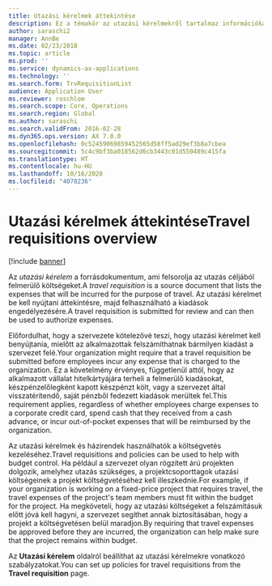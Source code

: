 ```yaml
---
title: Utazási kérelmek áttekintése
description: Ez a témakör az utazási kérelmekről tartalmaz információkat. Az utazási kérelem dokumentálja az utazás céljából felmerülő költségeket.
author: saraschi2
manager: AnnBe
ms.date: 02/23/2018
ms.topic: article
ms.prod: ''
ms.service: dynamics-ax-applications
ms.technology: ''
ms.search.form: TrvRequisitionList
audience: Application User
ms.reviewer: roschlom
ms.search.scope: Core, Operations
ms.search.region: Global
ms.author: saraschi
ms.search.validFrom: 2016-02-28
ms.dyn365.ops.version: AX 7.0.0
ms.openlocfilehash: 0c52459069859452565d58ff5ad29ef3b8a7cbea
ms.sourcegitcommit: 5c4c9bf3ba018562d6cb3443c01d550489c415fa
ms.translationtype: HT
ms.contentlocale: hu-HU
ms.lasthandoff: 10/16/2020
ms.locfileid: "4078236"
---
```

# <a name="travel-requisitions-overview"></a><span data-ttu-id="71e59-104">Utazási kérelmek áttekintése</span><span class="sxs-lookup"><span data-stu-id="71e59-104">Travel requisitions overview</span></span>

[!include [banner](../includes/banner.md)]

<span data-ttu-id="71e59-105">Az *utazási kérelem* a forrásdokumentum, ami felsorolja az utazás céljából felmerülő költségeket.</span><span class="sxs-lookup"><span data-stu-id="71e59-105">A *travel requisition* is a source document that lists the expenses that will be incurred for the purpose of travel.</span></span> <span data-ttu-id="71e59-106">Az utazási kérelmet be kell nyújtani áttekintésre, majd felhasználható a kiadások engedélyezésére.</span><span class="sxs-lookup"><span data-stu-id="71e59-106">A travel requisition is submitted for review and can then be used to authorize expenses.</span></span>

<span data-ttu-id="71e59-107">Előfordulhat, hogy a szervezete kötelezővé teszi, hogy utazási kérelmet kell benyújtania, mielőtt az alkalmazottak felszámíthatnak bármilyen kiadást a szervezet felé.</span><span class="sxs-lookup"><span data-stu-id="71e59-107">Your organization might require that a travel requisition be submitted before employees incur any expense that is charged to the organization.</span></span> <span data-ttu-id="71e59-108">Ez a követelmény érvényes, függetlenül attól, hogy az alkalmazott vállalat hitelkártyájára terheli a felmerülő kiadásokat, készpénzelőlegként kapott készpénzt költ, vagy a szervezet által visszatérítendő, saját pénzből fedezett kiadások merültek fel.</span><span class="sxs-lookup"><span data-stu-id="71e59-108">This requirement applies, regardless of whether employees charge expenses to a corporate credit card, spend cash that they received from a cash advance, or incur out-of-pocket expenses that will be reimbursed by the organization.</span></span>

<span data-ttu-id="71e59-109">Az utazási kérelmek és házirendek használhatók a költségvetés kezeléséhez.</span><span class="sxs-lookup"><span data-stu-id="71e59-109">Travel requisitions and policies can be used to help with budget control.</span></span> <span data-ttu-id="71e59-110">Ha például a szervezet olyan rögzített árú projekten dolgozik, amelyhez utazás szükséges, a projektcsoporttagok utazási költségeinek a projekt költségvetéséhez kell illeszkednie.</span><span class="sxs-lookup"><span data-stu-id="71e59-110">For example, if your organization is working on a fixed-price project that requires travel, the travel expenses of the project's team members must fit within the budget for the project.</span></span> <span data-ttu-id="71e59-111">Ha megköveteli, hogy az utazási költségeket a felszámításuk előtt jóvá kell hagyni, a szervezet segíthet annak biztosításában, hogy a projekt a költségvetésen belül maradjon.</span><span class="sxs-lookup"><span data-stu-id="71e59-111">By requiring that travel expenses be approved before they are incurred, the organization can help make sure that the project remains within budget.</span></span>

<span data-ttu-id="71e59-112">Az **Utazási kérelem** oldalról beállíthat az utazási kérelmekre vonatkozó szabályzatokat.</span><span class="sxs-lookup"><span data-stu-id="71e59-112">You can set up policies for travel requisitions from the **Travel requisition** page.</span></span>

